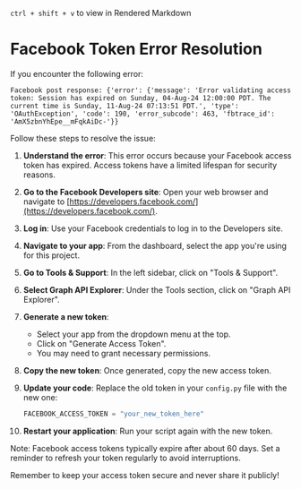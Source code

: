 `ctrl + shift + v` to view in Rendered Markdown

# Facebook Token Error Resolution

If you encounter the following error:

```
Facebook post response: {'error': {'message': 'Error validating access token: Session has expired on Sunday, 04-Aug-24 12:00:00 PDT. The current time is Sunday, 11-Aug-24 07:13:51 PDT.', 'type': 'OAuthException', 'code': 190, 'error_subcode': 463, 'fbtrace_id': 'AmX5zbnYhEpe__mFqkAiDc-'}}
```

Follow these steps to resolve the issue:

1. **Understand the error**: This error occurs because your Facebook access token has expired. Access tokens have a limited lifespan for security reasons.

2. **Go to the Facebook Developers site**: Open your web browser and navigate to [https://developers.facebook.com/](https://developers.facebook.com/).

3. **Log in**: Use your Facebook credentials to log in to the Developers site.

4. **Navigate to your app**: From the dashboard, select the app you're using for this project.

5. **Go to Tools & Support**: In the left sidebar, click on "Tools & Support".

6. **Select Graph API Explorer**: Under the Tools section, click on "Graph API Explorer".

7. **Generate a new token**:
   - Select your app from the dropdown menu at the top.
   - Click on "Generate Access Token".
   - You may need to grant necessary permissions.

8. **Copy the new token**: Once generated, copy the new access token.

9. **Update your code**: Replace the old token in your `config.py` file with the new one:

   ```python
   FACEBOOK_ACCESS_TOKEN = "your_new_token_here"
   ```

10. **Restart your application**: Run your script again with the new token.

Note: Facebook access tokens typically expire after about 60 days. Set a reminder to refresh your token regularly to avoid interruptions.

Remember to keep your access token secure and never share it publicly!
